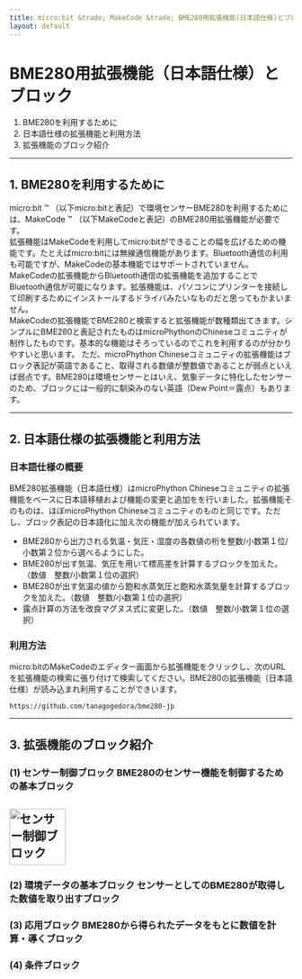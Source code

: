 ```yaml
---
title: micro:bit &trade; MakeCode &trade; BME280用拡張機能(日本語仕様)とブロックについて
layout: default
---
```


# BME280用拡張機能（日本語仕様）とブロック 
1. BME280を利用するために
2. 日本語仕様の拡張機能と利用方法
3. 拡張機能のブロック紹介

---

## 1. BME280を利用するために
micro:bit &trade; （以下micro:bitと表記）で環境センサーBME280を利用するためには、MakeCode &trade; （以下MakeCodeと表記）のBME280用拡張機能が必要です。  
拡張機能はMakeCodeを利用してmicro:bitができることの幅を広げるための機能です。たとえばmicro:bitには無線通信機能があります。Bluetooth通信の利用も可能ですが、MakeCodeの基本機能ではサポートされていません。MakeCodeの拡張機能からBluetooth通信の拡張機能を追加することでBluetooth通信が可能になります。拡張機能は、パソコンにプリンターを接続して印刷するためにインストールするドライバみたいなものだと思ってもかまいません。  
MakeCodeの拡張機能でBME280と検索すると拡張機能が数種類出てきます。シンプルにBME280と表記されたものはmicroPhythonのChineseコミュニティが制作したものです。基本的な機能はそろっているのでこれを利用するのが分かりやすいと思います。
ただ、microPhython Chineseコミュニティの拡張機能はブロック表記が英語であること、取得される数値が整数値であることが弱点といえば弱点です。BME280は環境センサーとはいえ、気象データに特化したセンサーのため、ブロックには一般的に馴染みのない英語（Dew Point＝露点）もあります。

---

## 2. 日本語仕様の拡張機能と利用方法
### 日本語仕様の概要
BME280拡張機能（日本語仕様）はmicroPhython Chineseコミュニティの拡張機能をベースに日本語移植および機能の変更と追加をを行いました。拡張機能そのものは、ほぼmicroPhython Chineseコミュニティのものと同じです。ただし、ブロック表記の日本語化に加え次の機能が加えられています。
- BME280から出力される気温・気圧・湿度の各数値の桁を整数/小数第１位/小数第２位から選べるようにした。
- BME280が出す気温、気圧を用いて標高差を計算するブロックを加えた。（数値　整数/小数第１位の選択）
- BME280が出す気温の値から飽和水蒸気圧と飽和水蒸気量を計算するブロックを加えた。（数値　整数/小数第１位の選択）
- 露点計算の方法を改良マグヌス式に変更した。（数値　整数/小数第１位の選択）

### 利用方法
micro:bitのMakeCodeのエディター画面から拡張機能をクリックし、次のURLを拡張機能の検索に張り付けて検索してください。BME280の拡張機能（日本語仕様）が読み込まれ利用することができいます。

``` https://github.com/tanagogedora/bme280-jp ```

---

## 3. 拡張機能のブロック紹介
### (1) センサー制御ブロック BME280のセンサー機能を制御するための基本ブロック
<img src="/image/sensorcontrol.jpeg" alt="センサー制御ブロック" width="100px" aline="left"> <br> 
-   

### (2) 環境データの基本ブロック センサーとしてのBME280が取得した数値を取り出すブロック
### (3) 応用ブロック BME280から得られたデータをもとに数値を計算・導くブロック
### (4) 条件ブロック



